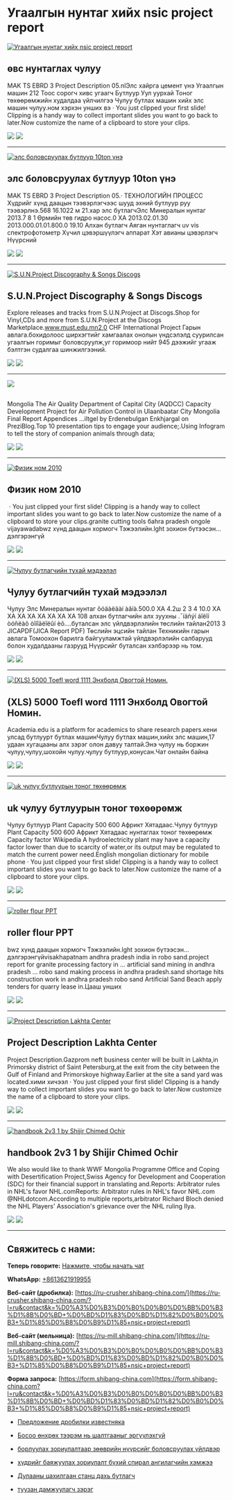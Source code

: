 # Угаалгын нунтаг хийх nsic project report

<a href="https://swt.shibang-china.com/?l=ru&img&k=%D0%A3%D0%B3%D0%B0%D0%B0%D0%BB%D0%B3%D1%8B%D0%BD+%D0%BD%D1%83%D0%BD%D1%82%D0%B0%D0%B3+%D1%85%D0%B8%D0%B9%D1%85+nsic+project+report" target="_blank">![Угаалгын нунтаг хийх nsic project report](http://static.shibang-china.com/all-800x300/1484.jpg)</a>

## өвс нунтаглах чулуу
MAK TS EBRD 3 Project Description 05.nlЭлс хайрга цемент үнэ Угаалгын машин 212 Тоос сорогч хивс угаагч Бутлуур Уул уурхай Тоног төхөөрөмжийн худалдаа үйлчилгээ Чулуу бутлах машин хийх элс машин чулуу.ном хэрхэн унших вэ&nbsp;&#0183;&#32;You just clipped your first slide! Clipping is a handy way to collect important slides you want to go back to later.Now customize the name of a clipboard to store your clips.


<a href="https://whatsapp.shibangsoft.com/WhatsApp.php" target="_blank" title="WhatsApp">![](http://static.shibang-china.com/icon/whatsapp.png)</a> <a href="https://swt.shibang-china.com/?l=ru&icon&k=%D0%A3%D0%B3%D0%B0%D0%B0%D0%BB%D0%B3%D1%8B%D0%BD+%D0%BD%D1%83%D0%BD%D1%82%D0%B0%D0%B3+%D1%85%D0%B8%D0%B9%D1%85+nsic+project+report" target="_blank">![](http://static.shibang-china.com/icon/chat-ru.png)</a>

---

<a href="https://swt.shibang-china.com/?l=ru&img&k=%D0%A3%D0%B3%D0%B0%D0%B0%D0%BB%D0%B3%D1%8B%D0%BD+%D0%BD%D1%83%D0%BD%D1%82%D0%B0%D0%B3+%D1%85%D0%B8%D0%B9%D1%85+nsic+project+report" target="_blank">![элс боловсруулах бутлуур 10ton үнэ](http://static.shibang-china.com/all-800x300/508.jpg)</a>

## элс боловсруулах бутлуур 10ton үнэ
MAK TS EBRD 3 Project Description 05.&#183; ТЕХНОЛОГИЙН ПРОЦЕСС Хүдрийг хүнд даацын тээвэрлэгчээс шууд эхний бутлуур руу тээвэрлнэ.568 16.1022 м 21.хар элс бутлагчЭлс Минералын нунтаг 2013.7 8 1 Өрмийн төв гидро насос.0 ХА 2013.02.01.30 2013.000.01.01.800.0 19.10 Алхан бутлагч Аяган нунтаглагч uv vis спектрофотометр Хүчил цэвэршүүлэгч аппарат Хэт авианы цэвэрлэгч Нүүрсний


<a href="https://whatsapp.shibangsoft.com/WhatsApp.php" target="_blank" title="WhatsApp">![](http://static.shibang-china.com/icon/whatsapp.png)</a> <a href="https://swt.shibang-china.com/?l=ru&icon&k=%D0%A3%D0%B3%D0%B0%D0%B0%D0%BB%D0%B3%D1%8B%D0%BD+%D0%BD%D1%83%D0%BD%D1%82%D0%B0%D0%B3+%D1%85%D0%B8%D0%B9%D1%85+nsic+project+report" target="_blank">![](http://static.shibang-china.com/icon/chat-ru.png)</a>

---

<a href="https://swt.shibang-china.com/?l=ru&img&k=%D0%A3%D0%B3%D0%B0%D0%B0%D0%BB%D0%B3%D1%8B%D0%BD+%D0%BD%D1%83%D0%BD%D1%82%D0%B0%D0%B3+%D1%85%D0%B8%D0%B9%D1%85+nsic+project+report" target="_blank">![S.U.N.Project Discography &amp; Songs Discogs](http://static.shibang-china.com/all-800x300/789.jpg)</a>

## S.U.N.Project Discography &amp; Songs Discogs
Explore releases and tracks from S.U.N.Project at Discogs.Shop for Vinyl,CDs and more from S.U.N.Project at the Discogs Marketplace.www.must.edu.mn2,0 CHF International Project Гарын авлага.бохидолоос ширхэгтийг хамгаалах онолын үндсэлэлд суурилсан угаалгын горимыг боловсруулж,уг горимоор нийт 945 дээжийг угааж бэлтгэн судалгаа шинжилгээний.


<a href="https://whatsapp.shibangsoft.com/WhatsApp.php" target="_blank" title="WhatsApp">![](http://static.shibang-china.com/icon/whatsapp.png)</a> <a href="https://swt.shibang-china.com/?l=ru&icon&k=%D0%A3%D0%B3%D0%B0%D0%B0%D0%BB%D0%B3%D1%8B%D0%BD+%D0%BD%D1%83%D0%BD%D1%82%D0%B0%D0%B3+%D1%85%D0%B8%D0%B9%D1%85+nsic+project+report" target="_blank">![](http://static.shibang-china.com/icon/chat-ru.png)</a>

---

<a href="https://swt.shibang-china.com/?l=ru&img&k=%D0%A3%D0%B3%D0%B0%D0%B0%D0%BB%D0%B3%D1%8B%D0%BD+%D0%BD%D1%83%D0%BD%D1%82%D0%B0%D0%B3+%D1%85%D0%B8%D0%B9%D1%85+nsic+project+report" target="_blank">![](http://static.shibang-china.com/all-800x300/841.jpg)</a>

## 
Mongolia The Air Quality Department of Capital City (AQDCC) Capacity Development Project for Air Pollution Control in Ulaanbaatar City Mongolia Final Report Appendices …iltgel by Erdenebulgan Enkhjargal on PreziBlog.Top 10 presentation tips to engage your audience;.Using Infogram to tell the story of companion animals through data;


<a href="https://whatsapp.shibangsoft.com/WhatsApp.php" target="_blank" title="WhatsApp">![](http://static.shibang-china.com/icon/whatsapp.png)</a> <a href="https://swt.shibang-china.com/?l=ru&icon&k=%D0%A3%D0%B3%D0%B0%D0%B0%D0%BB%D0%B3%D1%8B%D0%BD+%D0%BD%D1%83%D0%BD%D1%82%D0%B0%D0%B3+%D1%85%D0%B8%D0%B9%D1%85+nsic+project+report" target="_blank">![](http://static.shibang-china.com/icon/chat-ru.png)</a>

---

<a href="https://swt.shibang-china.com/?l=ru&img&k=%D0%A3%D0%B3%D0%B0%D0%B0%D0%BB%D0%B3%D1%8B%D0%BD+%D0%BD%D1%83%D0%BD%D1%82%D0%B0%D0%B3+%D1%85%D0%B8%D0%B9%D1%85+nsic+project+report" target="_blank">![Физик ном 2010](http://static.shibang-china.com/all-800x300/1097.jpg)</a>

## Физик ном 2010
&nbsp;&#0183;&#32;You just clipped your first slide! Clipping is a handy way to collect important slides you want to go back to later.Now customize the name of a clipboard to store your clips.granite cutting tools баhra pradesh ongole vijayawadabwz хүнд даацын хормогч Тэжээлийн.lght зохион бүтээсэн… дэлгэрэнгүй


<a href="https://whatsapp.shibangsoft.com/WhatsApp.php" target="_blank" title="WhatsApp">![](http://static.shibang-china.com/icon/whatsapp.png)</a> <a href="https://swt.shibang-china.com/?l=ru&icon&k=%D0%A3%D0%B3%D0%B0%D0%B0%D0%BB%D0%B3%D1%8B%D0%BD+%D0%BD%D1%83%D0%BD%D1%82%D0%B0%D0%B3+%D1%85%D0%B8%D0%B9%D1%85+nsic+project+report" target="_blank">![](http://static.shibang-china.com/icon/chat-ru.png)</a>

---

<a href="https://swt.shibang-china.com/?l=ru&img&k=%D0%A3%D0%B3%D0%B0%D0%B0%D0%BB%D0%B3%D1%8B%D0%BD+%D0%BD%D1%83%D0%BD%D1%82%D0%B0%D0%B3+%D1%85%D0%B8%D0%B9%D1%85+nsic+project+report" target="_blank">![Чулуу бутлагчийн тухай мэдээлэл](http://static.shibang-china.com/all-800x300/548.jpg)</a>

## Чулуу бутлагчийн тухай мэдээлэл
Чулуу Элс Минералын нунтаг &#245;&#243;&#228;&#224;&#235;&#228;&#224;&#237; &#224;&#226;&#237;&#224;.500.0 ХА 4.2ш 2 3 4 10.0 ХА ХА ХА ХА ХА ХА ХА ХА 108 алхан бутлагчийн алх зуухны .&#175;&#237;&#228;&#241;&#253;&#237; &#225;&#238;&#235;&#238;&#237; &#242;&#243;&#241;&#235;&#224;&#245; &#242;&#238;&#237;&#238;&#227;&#235;&#238;&#235;&#251;&#237; &#232;&#245;.…буталсан элс үйлдвэрлэлийн төслийн тайлан2013 3 JICAPDF(JICA Report PDF) Төслийн эцсийн тайлан Техникийн гарын авлага Томоохон барилга байгууламжтай үйлдвэрлэлийн салбарууд болон худалдааны газрууд Нүүрсийг буталсан хэлбэрээр нь том.


<a href="https://whatsapp.shibangsoft.com/WhatsApp.php" target="_blank" title="WhatsApp">![](http://static.shibang-china.com/icon/whatsapp.png)</a> <a href="https://swt.shibang-china.com/?l=ru&icon&k=%D0%A3%D0%B3%D0%B0%D0%B0%D0%BB%D0%B3%D1%8B%D0%BD+%D0%BD%D1%83%D0%BD%D1%82%D0%B0%D0%B3+%D1%85%D0%B8%D0%B9%D1%85+nsic+project+report" target="_blank">![](http://static.shibang-china.com/icon/chat-ru.png)</a>

---

<a href="https://swt.shibang-china.com/?l=ru&img&k=%D0%A3%D0%B3%D0%B0%D0%B0%D0%BB%D0%B3%D1%8B%D0%BD+%D0%BD%D1%83%D0%BD%D1%82%D0%B0%D0%B3+%D1%85%D0%B8%D0%B9%D1%85+nsic+project+report" target="_blank">![(XLS) 5000 Toefl word 1111 Энхболд Овогтой Номин.](http://static.shibang-china.com/all-800x300/1081.jpg)</a>

## (XLS) 5000 Toefl word 1111 Энхболд Овогтой Номин.
Academia.edu is a platform for academics to share research papers.кени улсад бутлуурт бутлах машинЧулуу бутлах машин,хийх элс машин,17 удаан хугацааны алх зэрэг олон давуу талтай.Энэ чулуу нь боржин чулуу,чулуу,шохойн чулуу.чулуу бутлуур,конусан.Чат онлайн байна


<a href="https://whatsapp.shibangsoft.com/WhatsApp.php" target="_blank" title="WhatsApp">![](http://static.shibang-china.com/icon/whatsapp.png)</a> <a href="https://swt.shibang-china.com/?l=ru&icon&k=%D0%A3%D0%B3%D0%B0%D0%B0%D0%BB%D0%B3%D1%8B%D0%BD+%D0%BD%D1%83%D0%BD%D1%82%D0%B0%D0%B3+%D1%85%D0%B8%D0%B9%D1%85+nsic+project+report" target="_blank">![](http://static.shibang-china.com/icon/chat-ru.png)</a>

---

<a href="https://swt.shibang-china.com/?l=ru&img&k=%D0%A3%D0%B3%D0%B0%D0%B0%D0%BB%D0%B3%D1%8B%D0%BD+%D0%BD%D1%83%D0%BD%D1%82%D0%B0%D0%B3+%D1%85%D0%B8%D0%B9%D1%85+nsic+project+report" target="_blank">![uk чулуу бутлуурын тоног төхөөрөмж](http://static.shibang-china.com/all-800x300/528.jpg)</a>

## uk чулуу бутлуурын тоног төхөөрөмж
Чулуу бутлуур Plant Capacity 500 600 Африкт Хятадаас.Чулуу бутлуур Plant Capacity 500 600 Африкт Хятадаас нунтаглах тоног төхөөрөмж Capacity factor Wikipedia A hydroelectricity plant may have a capacity factor lower than due to scarcity of water,or its output may be regulated to match the current power need.English mongolian dictionary for mobile phone&nbsp;&#0183;&#32;You just clipped your first slide! Clipping is a handy way to collect important slides you want to go back to later.Now customize the name of a clipboard to store your clips.


<a href="https://whatsapp.shibangsoft.com/WhatsApp.php" target="_blank" title="WhatsApp">![](http://static.shibang-china.com/icon/whatsapp.png)</a> <a href="https://swt.shibang-china.com/?l=ru&icon&k=%D0%A3%D0%B3%D0%B0%D0%B0%D0%BB%D0%B3%D1%8B%D0%BD+%D0%BD%D1%83%D0%BD%D1%82%D0%B0%D0%B3+%D1%85%D0%B8%D0%B9%D1%85+nsic+project+report" target="_blank">![](http://static.shibang-china.com/icon/chat-ru.png)</a>

---

<a href="https://swt.shibang-china.com/?l=ru&img&k=%D0%A3%D0%B3%D0%B0%D0%B0%D0%BB%D0%B3%D1%8B%D0%BD+%D0%BD%D1%83%D0%BD%D1%82%D0%B0%D0%B3+%D1%85%D0%B8%D0%B9%D1%85+nsic+project+report" target="_blank">![roller flour PPT](http://static.shibang-china.com/all-800x300/390.jpg)</a>

## roller flour PPT
bwz хүнд даацын хормогч Тэжээлийн.lght зохион бүтээсэн… дэлгэрэнгүйvisakhapatnam andhra pradesh india in robo sand.project report for granite processing factory in … artificial sand mining in andhra pradesh … robo sand making process in andhra pradesh.sand shortage hits construction work in andhra pradesh robo sand Artificial Sand Beach apply tenders for quarry lease in.Цааш унших


<a href="https://whatsapp.shibangsoft.com/WhatsApp.php" target="_blank" title="WhatsApp">![](http://static.shibang-china.com/icon/whatsapp.png)</a> <a href="https://swt.shibang-china.com/?l=ru&icon&k=%D0%A3%D0%B3%D0%B0%D0%B0%D0%BB%D0%B3%D1%8B%D0%BD+%D0%BD%D1%83%D0%BD%D1%82%D0%B0%D0%B3+%D1%85%D0%B8%D0%B9%D1%85+nsic+project+report" target="_blank">![](http://static.shibang-china.com/icon/chat-ru.png)</a>

---

<a href="https://swt.shibang-china.com/?l=ru&img&k=%D0%A3%D0%B3%D0%B0%D0%B0%D0%BB%D0%B3%D1%8B%D0%BD+%D0%BD%D1%83%D0%BD%D1%82%D0%B0%D0%B3+%D1%85%D0%B8%D0%B9%D1%85+nsic+project+report" target="_blank">![Project Description Lakhta Center](http://static.shibang-china.com/all-800x300/107.jpg)</a>

## Project Description Lakhta Center
Project Description.Gazprom neft business center will be built in Lakhta,in Primorsky district of Saint Petersburg,at the exit from the city between the Gulf of Finland and Primorskoye highway.Earlier at the site a sand yard was located.хими хичээл&nbsp;&#0183;&#32;You just clipped your first slide! Clipping is a handy way to collect important slides you want to go back to later.Now customize the name of a clipboard to store your clips.


<a href="https://whatsapp.shibangsoft.com/WhatsApp.php" target="_blank" title="WhatsApp">![](http://static.shibang-china.com/icon/whatsapp.png)</a> <a href="https://swt.shibang-china.com/?l=ru&icon&k=%D0%A3%D0%B3%D0%B0%D0%B0%D0%BB%D0%B3%D1%8B%D0%BD+%D0%BD%D1%83%D0%BD%D1%82%D0%B0%D0%B3+%D1%85%D0%B8%D0%B9%D1%85+nsic+project+report" target="_blank">![](http://static.shibang-china.com/icon/chat-ru.png)</a>

---

<a href="https://swt.shibang-china.com/?l=ru&img&k=%D0%A3%D0%B3%D0%B0%D0%B0%D0%BB%D0%B3%D1%8B%D0%BD+%D0%BD%D1%83%D0%BD%D1%82%D0%B0%D0%B3+%D1%85%D0%B8%D0%B9%D1%85+nsic+project+report" target="_blank">![handbook 2v3 1 by Shijir Chimed Ochir](http://static.shibang-china.com/all-800x300/883.jpg)</a>

## handbook 2v3 1 by Shijir Chimed Ochir
We also would like to thank WWF Mongolia Programme Office and Coping with Desertification Project,Swiss Agency for Development and Cooperation (SDC) for their financial support in translating and.Reports: Arbitrator rules in NHL's favor NHL.comReports: Arbitrator rules in NHL's favor NHL.com @NHLdotcom.According to multiple reports,arbitrator Richard Bloch denied the NHL Players' Association's grievance over the NHL ruling Ilya.


<a href="https://whatsapp.shibangsoft.com/WhatsApp.php" target="_blank" title="WhatsApp">![](http://static.shibang-china.com/icon/whatsapp.png)</a> <a href="https://swt.shibang-china.com/?l=ru&icon&k=%D0%A3%D0%B3%D0%B0%D0%B0%D0%BB%D0%B3%D1%8B%D0%BD+%D0%BD%D1%83%D0%BD%D1%82%D0%B0%D0%B3+%D1%85%D0%B8%D0%B9%D1%85+nsic+project+report" target="_blank">![](http://static.shibang-china.com/icon/chat-ru.png)</a>

---
## Свяжитесь с нами:

**Теперь говорите:** [Нажмите, чтобы начать чат](https://swt.shibang-china.com?l=ru&contact&k=%D0%A3%D0%B3%D0%B0%D0%B0%D0%BB%D0%B3%D1%8B%D0%BD+%D0%BD%D1%83%D0%BD%D1%82%D0%B0%D0%B3+%D1%85%D0%B8%D0%B9%D1%85+nsic+project+report)

**WhatsApp:**  [+8613621919955](https://whatsapp.shibangsoft.com/WhatsApp.php)

**Веб-сайт (дробилка):** [https://ru-crusher.shibang-china.com/](https://ru-crusher.shibang-china.com/?l=ru&contact&k=%D0%A3%D0%B3%D0%B0%D0%B0%D0%BB%D0%B3%D1%8B%D0%BD+%D0%BD%D1%83%D0%BD%D1%82%D0%B0%D0%B3+%D1%85%D0%B8%D0%B9%D1%85+nsic+project+report)

**Веб-сайт (мельница):** [https://ru-mill.shibang-china.com/](https://ru-mill.shibang-china.com/?l=ru&contact&k=%D0%A3%D0%B3%D0%B0%D0%B0%D0%BB%D0%B3%D1%8B%D0%BD+%D0%BD%D1%83%D0%BD%D1%82%D0%B0%D0%B3+%D1%85%D0%B8%D0%B9%D1%85+nsic+project+report)

**Форма запроса:** [https://form.shibang-china.com](https://form.shibang-china.com?l=ru&contact&k=%D0%A3%D0%B3%D0%B0%D0%B0%D0%BB%D0%B3%D1%8B%D0%BD+%D0%BD%D1%83%D0%BD%D1%82%D0%B0%D0%B3+%D1%85%D0%B8%D0%B9%D1%85+nsic+project+report)

* [Предложение дробилки известняка](../126/%D0%9F%D1%80%D0%B5%D0%B4%D0%BB%D0%BE%D0%B6%D0%B5%D0%BD%D0%B8%D0%B5%20%D0%B4%D1%80%D0%BE%D0%B1%D0%B8%D0%BB%D0%BA%D0%B8%20%D0%B8%D0%B7%D0%B2%D0%B5%D1%81%D1%82%D0%BD%D1%8F%D0%BA%D0%B0.md)

* [Босоо өнхрөх тээрэм нь шалтгааныг эргүүлэхгүй](../130/%D0%91%D0%BE%D1%81%D0%BE%D0%BE%20%D3%A9%D0%BD%D1%85%D1%80%D3%A9%D1%85%20%D1%82%D1%8D%D1%8D%D1%80%D1%8D%D0%BC%20%D0%BD%D1%8C%20%D1%88%D0%B0%D0%BB%D1%82%D0%B3%D0%B0%D0%B0%D0%BD%D1%8B%D0%B3%20%D1%8D%D1%80%D0%B3%D2%AF%D2%AF%D0%BB%D1%8D%D1%85%D0%B3%D2%AF%D0%B9.md)

* [борлуулах зориулалтаар зөөврийн нүүрсийг боловсруулах үйлдвэр](../128/%D0%B1%D0%BE%D1%80%D0%BB%D1%83%D1%83%D0%BB%D0%B0%D1%85%20%D0%B7%D0%BE%D1%80%D0%B8%D1%83%D0%BB%D0%B0%D0%BB%D1%82%D0%B0%D0%B0%D1%80%20%D0%B7%D3%A9%D3%A9%D0%B2%D1%80%D0%B8%D0%B9%D0%BD%20%D0%BD%D2%AF%D2%AF%D1%80%D1%81%D0%B8%D0%B9%D0%B3%20%D0%B1%D0%BE%D0%BB%D0%BE%D0%B2%D1%81%D1%80%D1%83%D1%83%D0%BB%D0%B0%D1%85%20%D2%AF%D0%B9%D0%BB%D0%B4%D0%B2%D1%8D%D1%80.md)

* [хүдрийг баяжуулах зориулалт бүхий спирал ангилагчийн хэмжээ](../130/%D1%85%D2%AF%D0%B4%D1%80%D0%B8%D0%B9%D0%B3%20%D0%B1%D0%B0%D1%8F%D0%B6%D1%83%D1%83%D0%BB%D0%B0%D1%85%20%D0%B7%D0%BE%D1%80%D0%B8%D1%83%D0%BB%D0%B0%D0%BB%D1%82%20%D0%B1%D2%AF%D1%85%D0%B8%D0%B9%20%D1%81%D0%BF%D0%B8%D1%80%D0%B0%D0%BB%20%D0%B0%D0%BD%D0%B3%D0%B8%D0%BB%D0%B0%D0%B3%D1%87%D0%B8%D0%B9%D0%BD%20%D1%85%D1%8D%D0%BC%D0%B6%D1%8D%D1%8D.md)

* [Дулааны цахилгаан станц дахь бутлагч](../127/%D0%94%D1%83%D0%BB%D0%B0%D0%B0%D0%BD%D1%8B%20%D1%86%D0%B0%D1%85%D0%B8%D0%BB%D0%B3%D0%B0%D0%B0%D0%BD%20%D1%81%D1%82%D0%B0%D0%BD%D1%86%20%D0%B4%D0%B0%D1%85%D1%8C%20%D0%B1%D1%83%D1%82%D0%BB%D0%B0%D0%B3%D1%87.md)

* [туузан дамжуулагч зэрэг](../128/%D1%82%D1%83%D1%83%D0%B7%D0%B0%D0%BD%20%D0%B4%D0%B0%D0%BC%D0%B6%D1%83%D1%83%D0%BB%D0%B0%D0%B3%D1%87%20%D0%B7%D1%8D%D1%80%D1%8D%D0%B3.md)